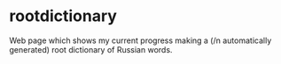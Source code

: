 # rootdictionary
Web page which shows my current progress making a (/n automatically generated) root dictionary of Russian words.
